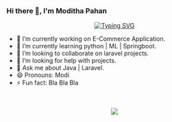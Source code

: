 ### Hi there 👋, I'm Moditha Pahan

<div align="center">
  <a href="/">
    <img src="https://readme-typing-svg.demolab.com?font=Fira+Code&size=34&duration=4000&pause=1000&center=true&random=false&width=435&lines=Tech%20Lover;Problem%20Solver;Software%20Developer;ML%20Enthusiastic;Hard Worker" alt="Typing SVG">
  </a>
</div>

<!-- **modithapahan/modithapahan** is a ✨ _special_ ✨ repository because its `README.md` (this file) appears on your GitHub profile.

Here are some ideas to get you started: -->

- 🔭 I’m currently working on E-Commerce Application.
- 🌱 I’m currently learning python | ML | Springboot.
- 👯 I’m looking to collaborate on laravel projects.
- 🤔 I’m looking for help with projects.
- 💬 Ask me about Java | Laravel.
- 😄 Pronouns: Modi
- ⚡ Fun fact: Bla Bla Bla
<br />
<div>
  <p align="center">
    <a href="https://skillicons.dev">
      <img align="center" src="https://skillicons.dev/icons?i=java,py,php,javascript,html,css,nodejs,express,laravel,react,mysql,firebase,mongodb,linux,tensorflow" />
    </a>
  </p>
</div>
